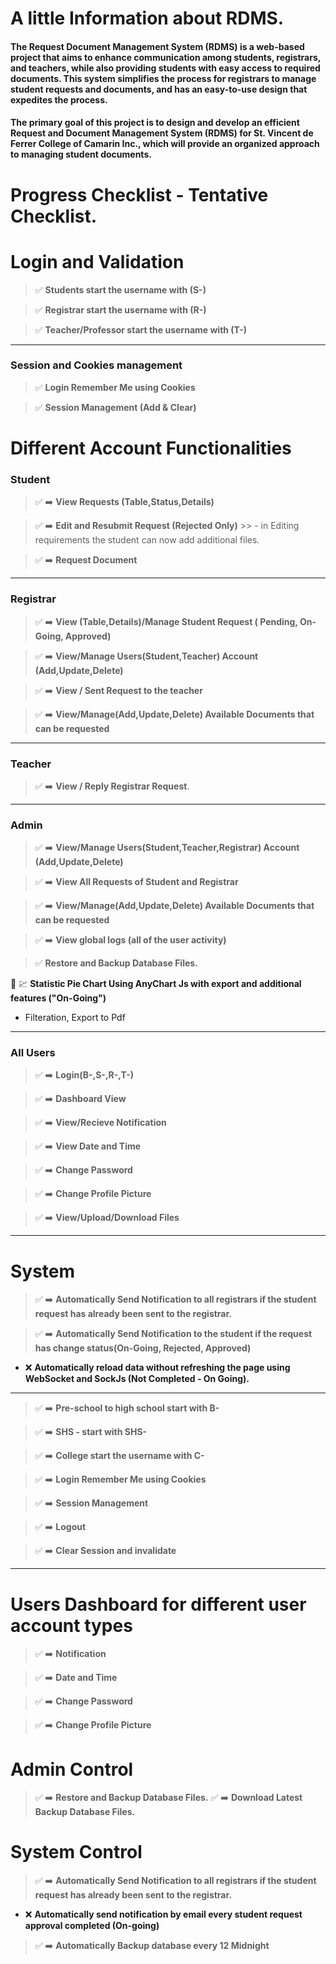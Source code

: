 # A little Information about RDMS.

#### The Request Document Management System (RDMS) is a web-based project that aims to enhance communication among students, registrars, and teachers, while also providing students with easy access to required documents. This system simplifies the process for registrars to manage student requests and documents, and has an easy-to-use design that expedites the process. 

 #### The primary goal of this project is to design and develop an efficient Request and Document Management System (RDMS) for St. Vincent de Ferrer College of Camarin Inc., which will provide an organized approach to managing student documents.

# Progress Checklist - Tentative Checklist.

# Login and Validation


> :white_check_mark: **Students start the username with (S-)**

> :white_check_mark: **Registrar start the username with (R-)**

> :white_check_mark: **Teacher/Professor start the username with (T-)**

---

### Session and Cookies management

> :white_check_mark: **Login Remember Me using Cookies**

> :white_check_mark: **Session Management (Add & Clear)**

# Different Account Functionalities

### Student

> :white_check_mark: :arrow_right: **View Requests (Table,Status,Details)**

> :white_check_mark: :arrow_right: **Edit and Resubmit Request (Rejected Only)**
    >> - in Editing requirements the student can now add additional files.

> :white_check_mark: :arrow_right: **Request Document**

---

### Registrar

> :white_check_mark: :arrow_right: **View (Table,Details)/Manage Student Request ( Pending, On-Going, Approved)**

> :white_check_mark: :arrow_right: **View/Manage Users(Student,Teacher) Account (Add,Update,Delete)**

> :white_check_mark: :arrow_right: **View / Sent Request to the teacher**

> :white_check_mark: :arrow_right: **View/Manage(Add,Update,Delete) Available Documents that can be requested**

---

### Teacher

> :white_check_mark: :arrow_right: **View / Reply Registrar Request**.

---

### Admin

> :white_check_mark: :arrow_right: **View/Manage Users(Student,Teacher,Registrar) Account (Add,Update,Delete)**

> :white_check_mark: :arrow_right: **View All Requests of Student and Registrar**

> :white_check_mark: :arrow_right: **View/Manage(Add,Update,Delete) Available Documents that can be requested**

> :white_check_mark: :arrow_right: **View global logs (all of the user activity)**

> :white_check_mark: **Restore and Backup Database Files.**

:pushpin: :chart: **Statistic Pie Chart Using AnyChart Js with export and additional features  ("On-Going")**
- Filteration, Export to Pdf

---

### All Users

> :white_check_mark: :arrow_right: **Login(B-,S-,R-,T-)**

> :white_check_mark: :arrow_right: **Dashboard View**

> :white_check_mark: :arrow_right: **View/Recieve Notification**

> :white_check_mark: :arrow_right: **View Date and Time**

> :white_check_mark: :arrow_right: **Change Password**

> :white_check_mark: :arrow_right: **Change Profile Picture**

> :white_check_mark: :arrow_right: **View/Upload/Download Files**

---

# System

> :white_check_mark: :arrow_right: **Automatically Send Notification to all registrars if the student request has already been sent to the registrar.**

> :white_check_mark: :arrow_right: **Automatically Send Notification to the student if the request has change status(On-Going, Rejected, Approved)**

- :x: **Automatically reload data without refreshing the page using WebSocket and SockJs (Not Completed - On Going).**

---

> :white_check_mark: :arrow_right: **Pre-school to high school start with B-**

> :white_check_mark: :arrow_right: **SHS - start with SHS-**

> :white_check_mark: :arrow_right: **College start the username with C-**

> :white_check_mark: :arrow_right: **Login Remember Me using Cookies**

> :white_check_mark: :arrow_right: **Session Management**

> :white_check_mark: :arrow_right: **Logout**

> :white_check_mark: :arrow_right: **Clear Session and invalidate**

---
# Users Dashboard for different user account types

> :white_check_mark: :arrow_right: **Notification**

> :white_check_mark: :arrow_right: **Date and Time**

> :white_check_mark: :arrow_right: **Change Password**

> :white_check_mark: :arrow_right: **Change Profile Picture**

# Admin Control

> :white_check_mark: :arrow_right: **Restore and Backup Database Files.**
> :white_check_mark: :arrow_right: **Download Latest Backup Database Files.**

# System Control

> :white_check_mark: :arrow_right: **Automatically Send Notification to all registrars if the student request has already been sent to the registrar.**

- :x: **Automatically send notification by email every student request approval completed (On-going)**
> :white_check_mark: :arrow_right: **Automatically Backup database every 12 Midnight**
